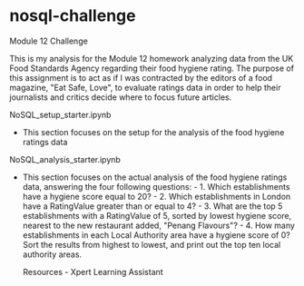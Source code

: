 # nosql-challenge
Module 12 Challenge

This is my analysis for the Module 12 homework analyzing data from the UK Food Standards Agency regarding their food hygiene rating. The purpose of this assignment is to act as if I was contracted by the editors of a food magazine, "Eat Safe, Love", to evaluate ratings data in order to help their journalists and critics decide where to focus future articles.

NoSQL_setup_starter.ipynb

- This section focuses on the setup for the analysis of the food hygiene ratings data

NoSQL_analysis_starter.ipynb

- This section focuses on the actual analysis of the food hygiene ratings data, answering the four following questions:
       - 1. Which establishments have a hygiene score equal to 20?
       - 2. Which establishments in London have a RatingValue greater than or equal to 4?
       - 3. What are the top 5 establishments with a RatingValue of 5, sorted by lowest hygiene score, nearest to the new restaurant added, "Penang Flavours"?
       - 4. How many establishments in each Local Authority area have a hygiene score of 0? Sort the results from highest to lowest, and print out the top ten local authority areas.

  Resources - Xpert Learning Assistant
